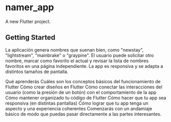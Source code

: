 # namer_app

A new Flutter project.

## Getting Started

La aplicación genera nombres que suenan bien, como "newstay", "lightstream", "mainbrake" o "graypine". El usuario puede solicitar otro nombre, marcar como favorito el actual y revisar la lista de nombres favoritos en una página independiente. La app es responsiva y se adapta a distintos tamaños de pantalla.

Qué aprenderás
Cuáles son los conceptos básicos del funcionamiento de Flutter
Cómo crear diseños en Flutter
Cómo conectar las interacciones del usuario (como la presión de un botón) con el comportamiento de la app
Cómo mantener organizado tu código de Flutter
Cómo hacer que tu app sea responsiva (en distintas pantallas)
Cómo lograr que tu app tenga un aspecto y una experiencia coherentes
Comenzarás con un andamiaje básico de modo que puedas pasar directamente a las partes interesantes.